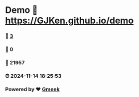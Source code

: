 # Demo :link: https://GJKen.github.io/demo 
### :page_facing_up: [3](https://GJKen.github.io/demo/tag.html) 
### :speech_balloon: 0 
### :hibiscus: 21957 
### :alarm_clock: 2024-11-14 18:25:53 
### Powered by :heart: [Gmeek](https://github.com/Meekdai/Gmeek)
